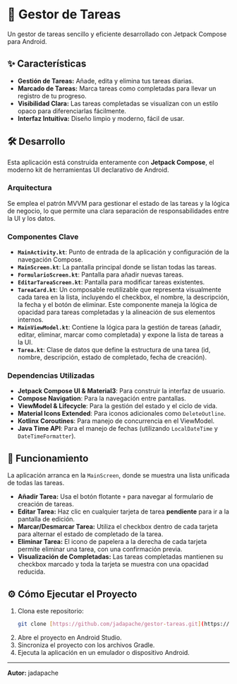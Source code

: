 # 📱 Gestor de Tareas

Un gestor de tareas sencillo y eficiente desarrollado con Jetpack Compose para Android.

## ✨ Características

* **Gestión de Tareas:** Añade, edita y elimina tus tareas diarias.
* **Marcado de Tareas:** Marca tareas como completadas para llevar un registro de tu progreso.
* **Visibilidad Clara:** Las tareas completadas se visualizan con un estilo opaco para diferenciarlas fácilmente.
* **Interfaz Intuitiva:** Diseño limpio y moderno, fácil de usar.

## 🛠️ Desarrollo

Esta aplicación está construida enteramente con **Jetpack Compose**, el moderno kit de herramientas UI declarativo de Android.

### Arquitectura
Se emplea el patrón MVVM para gestionar el estado de las tareas y la lógica de negocio, lo que permite una clara separación de responsabilidades entre la UI y los datos.

### Componentes Clave
* **`MainActivity.kt`**: Punto de entrada de la aplicación y configuración de la navegación Compose.
* **`MainScreen.kt`**: La pantalla principal donde se listan todas las tareas.
* **`FormularioScreen.kt`**: Pantalla para añadir nuevas tareas.
* **`EditarTareaScreen.kt`**: Pantalla para modificar tareas existentes.
* **`TareaCard.kt`**: Un composable reutilizable que representa visualmente cada tarea en la lista, incluyendo el checkbox, el nombre, la descripción, la fecha y el botón de eliminar. Este componente maneja la lógica de opacidad para tareas completadas y la alineación de sus elementos internos.
* **`MainViewModel.kt`**: Contiene la lógica para la gestión de tareas (añadir, editar, eliminar, marcar como completada) y expone la lista de tareas a la UI.
* **`Tarea.kt`**: Clase de datos que define la estructura de una tarea (id, nombre, descripción, estado de completado, fecha de creación).

### Dependencias Utilizadas

* **Jetpack Compose UI & Material3**: Para construir la interfaz de usuario.
* **Compose Navigation**: Para la navegación entre pantallas.
* **ViewModel & Lifecycle**: Para la gestión del estado y el ciclo de vida.
* **Material Icons Extended**: Para iconos adicionales como `DeleteOutline`.
* **Kotlinx Coroutines**: Para manejo de concurrencia en el ViewModel.
* **Java Time API**: Para el manejo de fechas (utilizando `LocalDateTime` y `DateTimeFormatter`).

## 🚀 Funcionamiento

La aplicación arranca en la `MainScreen`, donde se muestra una lista unificada de todas las tareas.

* **Añadir Tarea:** Usa el botón flotante `+` para navegar al formulario de creación de tareas.
* **Editar Tarea:** Haz clic en cualquier tarjeta de tarea **pendiente** para ir a la pantalla de edición.
* **Marcar/Desmarcar Tarea:** Utiliza el checkbox dentro de cada tarjeta para alternar el estado de completado de la tarea.
* **Eliminar Tarea:** El icono de papelera a la derecha de cada tarjeta permite eliminar una tarea, con una confirmación previa.
* **Visualización de Completadas:** Las tareas completadas mantienen su checkbox marcado y toda la tarjeta se muestra con una opacidad reducida.

## ⚙️ Cómo Ejecutar el Proyecto

1.  Clona este repositorio:
    ```bash
    git clone [https://github.com/jadapache/gestor-tareas.git](https://github.com/jadapache/gestor-tareas.git)
    ```
2.  Abre el proyecto en Android Studio.
3.  Sincroniza el proyecto con los archivos Gradle.
4.  Ejecuta la aplicación en un emulador o dispositivo Android.

---

**Autor:** jadapache
